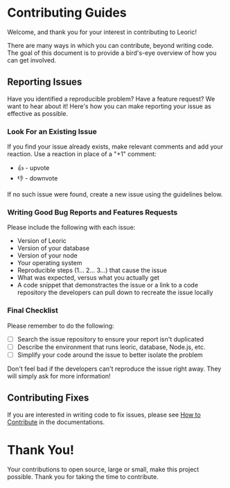 # Contributing Guides

Welcome, and thank you for your interest in contributing to Leoric!

There are many ways in which you can contribute, beyond writing code. The goal of this document is to provide a bird's-eye overview of how you can get involved.

## Reporting Issues

Have you identified a reproducible problem? Have a feature request? We want to hear about it! Here's how you can make reporting your issue as effective as possible.

### Look For an Existing Issue

If you find your issue already exists, make relevant comments and add your reaction. Use a reaction in place of a "+1" comment:

- 👍 - upvote
- 👎 - downvote

If no such issue were found, create a new issue using the guidelines below.

### Writing Good Bug Reports and Features Requests

Please include the following with each issue:

- Version of Leoric
- Version of your database
- Version of your node
- Your operating system
- Reproducible steps (1... 2... 3...) that cause the issue
- What was expected, versus what you actually get
- A code snippet that demonstractes the issue or a link to a code repository the developers can pull down to recreate the issue locally

### Final Checklist

Please remember to do the following:

- [ ] Search the issue repository to ensure your report isn't duplicated
- [ ] Describe the environment that runs leoric, database, Node.js, etc.
- [ ] Simplify your code around the issue to better isolate the problem

Don't feel bad if the developers can't reproduce the issue right away. They will simply ask for more information!

## Contributing Fixes

If you are interested in writing code to fix issues, please see [How to Contribute](https://www.cyj.me/leoric/contributing/guides) in the documentations.

# Thank You!

Your contributions to open source, large or small, make this project possible. Thank you for taking the time to contribute.
